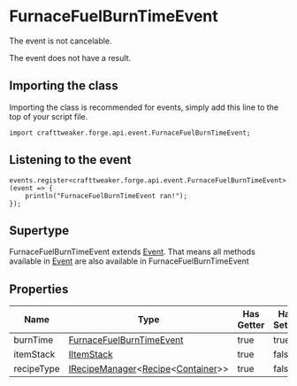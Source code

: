 # FurnaceFuelBurnTimeEvent

The event is not cancelable.

The event does not have a result.

## Importing the class

Importing the class is recommended for events, simply add this line to the top of your script file.
```zenscript
import crafttweaker.forge.api.event.FurnaceFuelBurnTimeEvent;
```


## Listening to the event

```zenscript
events.register<crafttweaker.forge.api.event.FurnaceFuelBurnTimeEvent>(event => {
    println("FurnaceFuelBurnTimeEvent ran!");
});
```


## Supertype

FurnaceFuelBurnTimeEvent extends [Event](/forge/api/event/Event). That means all methods available in [Event](/forge/api/event/Event) are also available in FurnaceFuelBurnTimeEvent

## Properties

|    Name    |                                                                              Type                                                                              | Has Getter | Has Setter |
|------------|----------------------------------------------------------------------------------------------------------------------------------------------------------------|------------|------------|
| burnTime   | [FurnaceFuelBurnTimeEvent](/forge/api/event/FurnaceFuelBurnTimeEvent)                                                                                          | true       | true       |
| itemStack  | [IItemStack](/vanilla/api/item/IItemStack)                                                                                                                     | true       | false      |
| recipeType | [IRecipeManager](/vanilla/api/recipe/manager/IRecipeManager)&lt;[Recipe](/vanilla/api/recipe/type/Recipe)&lt;[Container](/vanilla/api/world/Container)&gt;&gt; | true       | false      |

